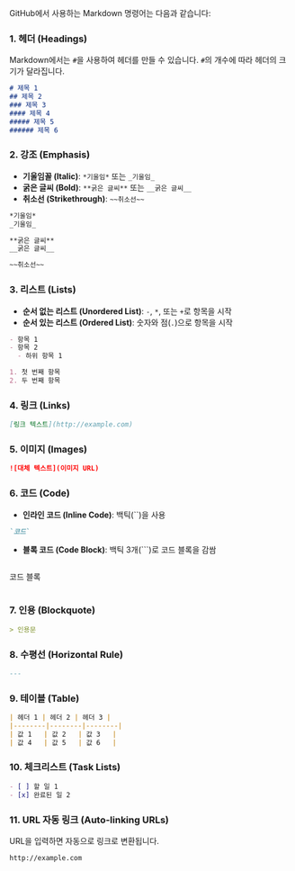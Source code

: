 GitHub에서 사용하는 Markdown 명령어는 다음과 같습니다:

### 1. **헤더 (Headings)**
Markdown에서는 `#`을 사용하여 헤더를 만들 수 있습니다. `#`의 개수에 따라 헤더의 크기가 달라집니다.

```markdown
# 제목 1
## 제목 2
### 제목 3
#### 제목 4
##### 제목 5
###### 제목 6
```

### 2. **강조 (Emphasis)**
- **기울임꼴 (Italic)**: `*기울임*` 또는 `_기울임_`
- **굵은 글씨 (Bold)**: `**굵은 글씨**` 또는 `__굵은 글씨__`
- **취소선 (Strikethrough)**: `~~취소선~~`

```markdown
*기울임*
_기울임_

**굵은 글씨**
__굵은 글씨__

~~취소선~~
```

### 3. **리스트 (Lists)**
- **순서 없는 리스트 (Unordered List)**: `-`, `*`, 또는 `+`로 항목을 시작
- **순서 있는 리스트 (Ordered List)**: 숫자와 점(`.`)으로 항목을 시작

```markdown
- 항목 1
- 항목 2
  - 하위 항목 1

1. 첫 번째 항목
2. 두 번째 항목
```

### 4. **링크 (Links)**
```markdown
[링크 텍스트](http://example.com)
```

### 5. **이미지 (Images)**
```markdown
![대체 텍스트](이미지 URL)
```

### 6. **코드 (Code)**
- **인라인 코드 (Inline Code)**: 백틱(``)을 사용
```markdown
`코드`
```
- **블록 코드 (Code Block)**: 백틱 3개(```)로 코드 블록을 감쌈
```markdown
```
코드 블록
```
```

### 7. **인용 (Blockquote)**
```markdown
> 인용문
```

### 8. **수평선 (Horizontal Rule)**
```markdown
---
```

### 9. **테이블 (Table)**
```markdown
| 헤더 1 | 헤더 2 | 헤더 3 |
|--------|--------|--------|
| 값 1   | 값 2   | 값 3   |
| 값 4   | 값 5   | 값 6   |
```

### 10. **체크리스트 (Task Lists)**
```markdown
- [ ] 할 일 1
- [x] 완료된 일 2
```

### 11. **URL 자동 링크 (Auto-linking URLs)**
URL을 입력하면 자동으로 링크로 변환됩니다.
```markdown
http://example.com
```